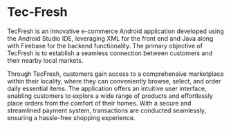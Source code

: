 # Tec-Fresh
TecFresh is an innovative e-commerce Android application developed using the Android Studio IDE, leveraging XML for the front end and Java along with Firebase for the backend functionality. The primary objective of TecFresh is to establish a seamless connection between customers and their nearby local markets.

Through TecFresh, customers gain access to a comprehensive marketplace within their locality, where they can conveniently browse, select, and order daily essential items. The application offers an intuitive user interface, enabling customers to explore a wide range of products and effortlessly place orders from the comfort of their homes. With a secure and streamlined payment system, transactions are conducted seamlessly, ensuring a hassle-free shopping experience.
